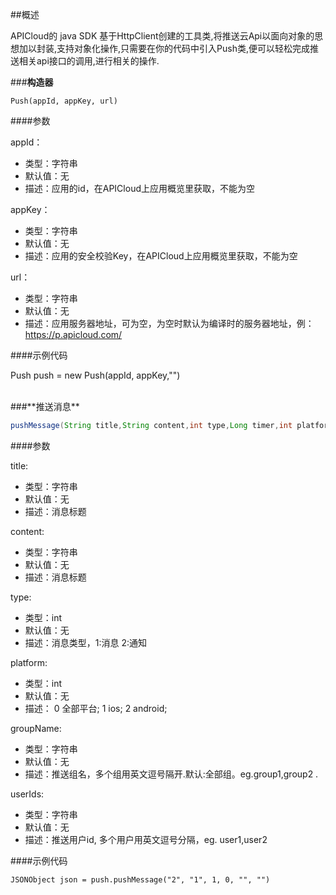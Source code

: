 
##概述

APICloud的 java SDK 基于HttpClient创建的工具类,将推送云Api以面向对象的思想加以封装,支持对象化操作,只需要在你的代码中引入Push类,便可以轻松完成推送相关api接口的调用,进行相关的操作.



###**构造器**


```java构造器：
Push(appId, appKey, url)
```

####参数

appId：

- 类型：字符串
- 默认值：无
- 描述：应用的id，在APICloud上应用概览里获取，不能为空

appKey：

- 类型：字符串
- 默认值：无
- 描述：应用的安全校验Key，在APICloud上应用概览里获取，不能为空

url：

- 类型：字符串
- 默认值：无
- 描述：应用服务器地址，可为空，为空时默认为编译时的服务器地址，例：https://p.apicloud.com/

####示例代码

Push push = new Push(appId, appKey,"")

<br>
###**推送消息**

```java
pushMessage(String title,String content,int type,Long timer,int platform,String groupName,String userIds)
```

####参数

title:

- 类型：字符串
- 默认值：无
- 描述：消息标题

content:

- 类型：字符串
- 默认值：无
- 描述：消息标题

type:

- 类型：int
- 默认值：无
- 描述：消息类型，1:消息 2:通知

platform:

- 类型：int
- 默认值：无
- 描述： 0 全部平台;  1 ios;  2 android;

groupName:

- 类型：字符串
- 默认值：无
- 描述：推送组名，多个组用英文逗号隔开.默认:全部组。eg.group1,group2 .

userIds:

- 类型：字符串
- 默认值：无
- 描述：推送用户id, 多个用户用英文逗号分隔，eg. user1,user2


####示例代码

```
JSONObject json = push.pushMessage("2", "1", 1, 0, "", "")
```